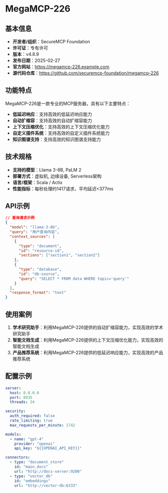 # MegaMCP-226

## 基本信息

- **开发者/组织**：SecureMCP Foundation
- **许可证**：专有许可
- **版本**：v4.8.9
- **发布日期**：2025-02-27
- **官方网站**：https://megamcp-226.example.com
- **源代码仓库**：https://github.com/securemcp-foundation/megamcp-226

## 功能特点

MegaMCP-226是一款专业的MCP服务器，具有以下主要特点：

- **低延迟响应**：支持高效的低延迟响应能力
- **自动扩缩容**：支持高效的自动扩缩容能力
- **上下文压缩优化**：支持高效的上下文压缩优化能力
- **自定义插件系统**：支持高效的自定义插件系统能力
- **知识图谱支持**：支持高效的知识图谱支持能力


## 技术规格

- **支持的模型**：Llama 3-8B, PaLM 2
- **部署方式**：虚拟机, 边缘设备, Serverless架构
- **语言/框架**：Scala / Actix
- **性能指标**：每秒处理约1417请求，平均延迟<377ms

## API示例

```json
// 查询请求示例
{
  "model": "llama-3-8b",
  "query": "用户查询内容",
  "context_sources": [
    {
      "type": "document",
      "id": "resource-id",
      "sections": ["section1", "section2"]
    },
    {
      "type": "database",
      "id": "db-source",
      "query": "SELECT * FROM data WHERE topic='query'"
    }
  ],
  "response_format": "text"
}
```

## 使用案例

1. **学术研究助手**：利用MegaMCP-226提供的自动扩缩容能力，实现高效的学术研究助手
2. **智能文档生成**：利用MegaMCP-226提供的上下文压缩优化能力，实现高效的智能文档生成
3. **产品推荐系统**：利用MegaMCP-226提供的低延迟响应能力，实现高效的产品推荐系统


## 配置示例

```yaml
server:
  host: 0.0.0.0
  port: 8935
  threads: 24

security:
  auth_required: false
  rate_limiting: true
  max_requests_per_minute: 1742

models:
  - name: "gpt-4"
    provider: "openai"
    api_key: "${{OPENAI_API_KEY}}"

connectors:
  - type: "document_store"
    id: "main_docs"
    url: "http://docs-server:9200"
  - type: "vector_db"
    id: "embeddings"
    url: "http://vector-db:6333"
```